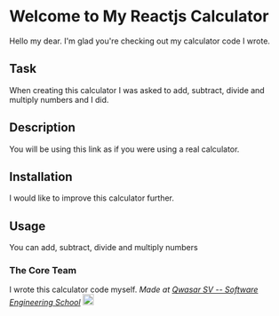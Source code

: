# Welcome to My Reactjs Calculator

Hello my dear. I'm glad you're checking out my calculator code I wrote.

## Task
When creating this calculator I was asked to add, subtract, divide and multiply numbers and I did.

## Description
You will be using this link as if you were using a real calculator.

## Installation
I would like to improve this calculator further.

## Usage
You can add, subtract, divide and multiply numbers

### The Core Team
I wrote this calculator code myself.
<span><i>Made at <a href='https://qwasar.io'>Qwasar SV -- Software Engineering School</a></i></span>
<span><img alt="Qwasar SV -- Software Engineering School's Logo" src='https://storage.googleapis.com/qwasar-public/qwasar-logo_50x50.png' width='20px'></span>